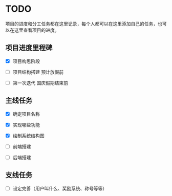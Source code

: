 # TODO

项目的进度和分工任务都在这里记录，每个人都可以在这里添加自己的任务，也可以在这里查看项目的进度。

## 项目进度里程碑

- [x] 项目构思阶段
- [ ] 项目结构搭建 预计放假前
- [ ] 第一次迭代  国庆假期结束前


## 主线任务

- [x] 确定项目名称
- [x] 实现哪些功能
- [x] 绘制系统结构图
- [ ] 前端搭建
- [ ] 后端搭建


## 支线任务

- [ ] 设定完善（用户叫什么、奖励系统、称号等等）


